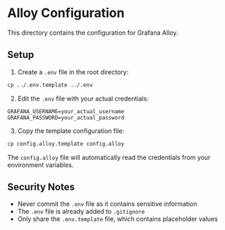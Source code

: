 # Alloy Configuration

This directory contains the configuration for Grafana Alloy.

## Setup

1. Create a `.env` file in the root directory:
```bash
cp ../.env.template ../.env
```

2. Edit the `.env` file with your actual credentials:
```env
GRAFANA_USERNAME=your_actual_username
GRAFANA_PASSWORD=your_actual_password
```

3. Copy the template configuration file:
```bash
cp config.alloy.template config.alloy
```

The `config.alloy` file will automatically read the credentials from your environment variables.

## Security Notes

- Never commit the `.env` file as it contains sensitive information
- The `.env` file is already added to `.gitignore`
- Only share the `.env.template` file, which contains placeholder values
